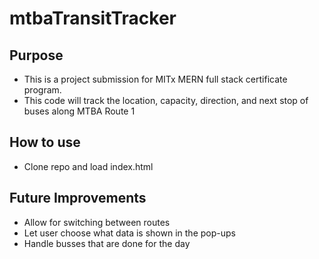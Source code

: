 # mtbaTransitTracker

## Purpose
- This is a project submission for MITx MERN full stack certificate program.
- This code will track the location, capacity, direction, and next stop of buses along MTBA Route 1

## How to use
- Clone repo and load index.html

## Future Improvements
- Allow for switching between routes
- Let user choose what data is shown in the pop-ups
- Handle busses that are done for the day

